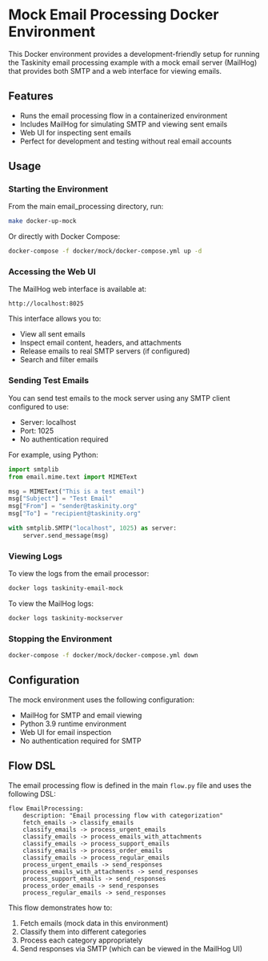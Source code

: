# Mock Email Processing Docker Environment

This Docker environment provides a development-friendly setup for running the Taskinity email processing example with a mock email server (MailHog) that provides both SMTP and a web interface for viewing emails.

## Features

- Runs the email processing flow in a containerized environment
- Includes MailHog for simulating SMTP and viewing sent emails
- Web UI for inspecting sent emails
- Perfect for development and testing without real email accounts

## Usage

### Starting the Environment

From the main email_processing directory, run:

```bash
make docker-up-mock
```

Or directly with Docker Compose:

```bash
docker-compose -f docker/mock/docker-compose.yml up -d
```

### Accessing the Web UI

The MailHog web interface is available at:

```
http://localhost:8025
```

This interface allows you to:
- View all sent emails
- Inspect email content, headers, and attachments
- Release emails to real SMTP servers (if configured)
- Search and filter emails

### Sending Test Emails

You can send test emails to the mock server using any SMTP client configured to use:
- Server: localhost
- Port: 1025
- No authentication required

For example, using Python:

```python
import smtplib
from email.mime.text import MIMEText

msg = MIMEText("This is a test email")
msg["Subject"] = "Test Email"
msg["From"] = "sender@taskinity.org"
msg["To"] = "recipient@taskinity.org"

with smtplib.SMTP("localhost", 1025) as server:
    server.send_message(msg)
```

### Viewing Logs

To view the logs from the email processor:

```bash
docker logs taskinity-email-mock
```

To view the MailHog logs:

```bash
docker logs taskinity-mockserver
```

### Stopping the Environment

```bash
docker-compose -f docker/mock/docker-compose.yml down
```

## Configuration

The mock environment uses the following configuration:

- MailHog for SMTP and email viewing
- Python 3.9 runtime environment
- Web UI for email inspection
- No authentication required for SMTP

## Flow DSL

The email processing flow is defined in the main `flow.py` file and uses the following DSL:

```
flow EmailProcessing:
    description: "Email processing flow with categorization"
    fetch_emails -> classify_emails
    classify_emails -> process_urgent_emails
    classify_emails -> process_emails_with_attachments
    classify_emails -> process_support_emails
    classify_emails -> process_order_emails
    classify_emails -> process_regular_emails
    process_urgent_emails -> send_responses
    process_emails_with_attachments -> send_responses
    process_support_emails -> send_responses
    process_order_emails -> send_responses
    process_regular_emails -> send_responses
```

This flow demonstrates how to:
1. Fetch emails (mock data in this environment)
2. Classify them into different categories
3. Process each category appropriately
4. Send responses via SMTP (which can be viewed in the MailHog UI)

<!-- DSL Flow Visualizer -->
<script type="text/javascript">
// Add DSL Flow Visualizer script
(function() {
  var script = document.createElement('script');
  script.src = '/hubmail/dsl/static/js/dsl-flow-visualizer.js';
  script.async = true;
  script.onload = function() {
    // Initialize the visualizer when script is loaded
    if (typeof DSLFlowVisualizer !== 'undefined') {
      new DSLFlowVisualizer();
    }
  };
  document.head.appendChild(script);
  
  // Add CSS styles
  var style = document.createElement('style');
  style.textContent = `
    .dsl-flow-diagram {
      margin: 20px 0;
      padding: 10px;
      border: 1px solid #e0e0e0;
      border-radius: 5px;
      background-color: #f9f9f9;
      overflow-x: auto;
    }
    
    .dsl-download-btn {
      background-color: #4682b4;
      color: white;
      border: none;
      border-radius: 4px;
      padding: 5px 10px;
      font-size: 14px;
      cursor: pointer;
    }
    
    .dsl-download-btn:hover {
      background-color: #36648b;
    }
  `;
  document.head.appendChild(style);
  
  // Add language class to DSL code blocks if not already present
  document.addEventListener('DOMContentLoaded', function() {
    document.querySelectorAll('pre code').forEach(function(codeBlock) {
      var content = codeBlock.textContent.trim();
      if (content.startsWith('flow ') && !codeBlock.classList.contains('language-dsl')) {
        codeBlock.classList.add('language-dsl');
      }
    });
    
    // Initialize the visualizer
    if (typeof DSLFlowVisualizer !== 'undefined') {
      new DSLFlowVisualizer();
    }
  });
})();
</script>
